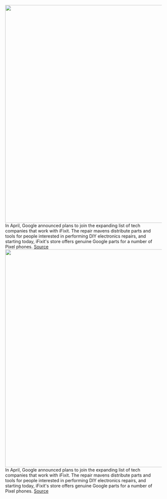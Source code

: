 <img src='https://cdn.vox-cdn.com/thumbor/1yD_8V9ZNeJHvrBMGA6elRThdFE=/0x0:2040x1360/1200x800/filters:focal(857x517:1183x843)/cdn.vox-cdn.com/uploads/chorus_image/image/71031159/bfarsace_211014_4802_0002.0.jpg' width='700px' /><br/>
In April, Google announced plans to join the expanding list of tech companies that work with iFixit. The repair mavens distribute parts and tools for people interested in performing DIY electronics repairs, and starting today, iFixit's store offers genuine Google parts for a number of Pixel phones.
<a href='https://www.theverge.com/2022/6/29/23188693/google-pixel-repair-kit-ifixit-battery-screen-usb-port-replacement'> Source <a/><img src='https://cdn.vox-cdn.com/thumbor/1yD_8V9ZNeJHvrBMGA6elRThdFE=/0x0:2040x1360/1200x800/filters:focal(857x517:1183x843)/cdn.vox-cdn.com/uploads/chorus_image/image/71031159/bfarsace_211014_4802_0002.0.jpg' width='700px' /><br/>
In April, Google announced plans to join the expanding list of tech companies that work with iFixit. The repair mavens distribute parts and tools for people interested in performing DIY electronics repairs, and starting today, iFixit's store offers genuine Google parts for a number of Pixel phones.
<a href='https://www.theverge.com/2022/6/29/23188693/google-pixel-repair-kit-ifixit-battery-screen-usb-port-replacement'> Source <a/>